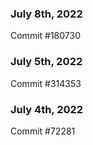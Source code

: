 ### July 8th, 2022

Commit #180730

### July 5th, 2022

Commit #314353


### July 4th, 2022

Commit #72281
